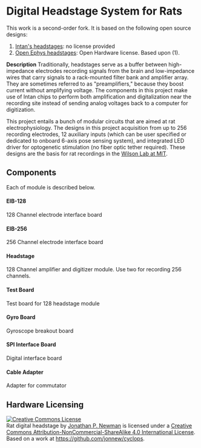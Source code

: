 # Digital Headstage System for Rats
This work is a second-order fork. It is based on the following open source
designs:

1. [Intan's headstages](http://intantech.com/index.html): no license provided
2. [Open Ephys headstages](https://github.com/open-ephys/headstage): Open
   Hardware license. Based upon (1).

__Description__ Traditionally, headstages serve as a buffer between
high-impedance electrodes recording signals from the brain and low-impedance
wires that carry signals to a rack-mounted filter bank and amplifier array.
They are sometimes referred to as "preamplifiers," because they boost current
without amplifying voltage. The components in this project make use of Intan
chips to perform both amplification and digitalization near the recording site
instead of sending analog voltages back to a computer for digitization.

This project entails a bunch of modular circuits that are aimed at rat
electrophysiology. The designs in this project acquisition from up to 256
recording electrodes, 12 auxiliary inputs (which can be user specified or
dedicated to onboard 6-axis pose sensing system), and integrated LED driver for
optogenetic stimulation (no fiber optic tether required). These designs are the
basis for rat recordings in the [Wilson Lab at MIT](http://web.mit.edu/wilsonlab/).

## Components
Each of module is described below.

#### EIB-128
128 Channel electrode interface board

#### EIB-256
256 Channel electrode interface board

#### Headstage
128 Channel amplifier and digitizer module. Use two for recording 256 channels.

#### Test Board
Test board for 128 headstage module

#### Gyro Board
Gyroscope breakout board

#### SPI Interface Board
Digital interface board

#### Cable Adapter
Adapter for commutator

## Hardware Licensing
<a rel="license" href="http://creativecommons.org/licenses/by-nc-sa/4.0/"><img
alt="Creative Commons License" style="border-width:0"
src="https://i.creativecommons.org/l/by-nc-sa/4.0/88x31.png" /></a><br /><span
xmlns:dct="http://purl.org/dc/terms/" property="dct:title">Rat digital headstage</span> by <a xmlns:cc="http://creativecommons.org/ns#"
href="https://github.com/jonnew/cyclops" property="cc:attributionName"
rel="cc:attributionURL">Jonathan P. Newman</a> is licensed under a <a
rel="license" href="http://creativecommons.org/licenses/by-nc-sa/4.0/">Creative
Commons Attribution-NonCommercial-ShareAlike 4.0 International License</a>.<br
/>Based on a work at <a xmlns:dct="http://purl.org/dc/terms/"
href="https://github.com/jonnew/headstage"
rel="dct:source">https://github.com/jonnew/cyclops</a>.

